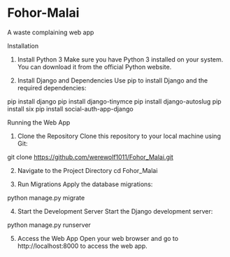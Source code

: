 # Fohor-Malai
A waste complaining web app 

Installation
1. Install Python 3
Make sure you have Python 3 installed on your system. You can download it from the official Python website.

2. Install Django and Dependencies
Use pip to install Django and the required dependencies:

pip install django
pip install django-tinymce
pip install django-autoslug
pip install six
pip install social-auth-app-django


Running the Web App
1. Clone the Repository
Clone this repository to your local machine using Git:

git clone https://github.com/werewolf1011/Fohor_Malai.git

2. Navigate to the Project Directory
cd Fohor_Malai

3. Run Migrations
Apply the database migrations:

python manage.py migrate

4. Start the Development Server
Start the Django development server:

python manage.py runserver


5. Access the Web App
Open your web browser and go to http://localhost:8000 to access the web app.
